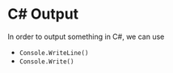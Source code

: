 # C# Output

In order to output something in C#, we can use<br/>
- ```Console.WriteLine()``` <br/>
- ```Console.Write()```<br/>

